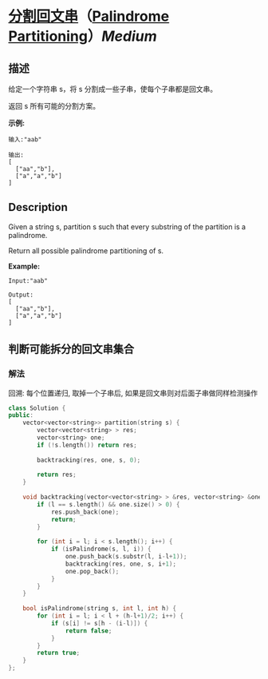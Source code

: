 # [分割回文串](https://leetcode-cn.com/problems/palindrome-partitioning)（[Palindrome Partitioning](https://leetcode.com/problems/palindrome-partitioning)）*Medium*
## 描述
给定一个字符串 s，将 s 分割成一些子串，使每个子串都是回文串。

返回 s 所有可能的分割方案。

**示例:**
```
输入:"aab"

输出:
[
  ["aa","b"],
  ["a","a","b"]
]
```

## Description
Given a string s, partition s such that every substring of the partition is a palindrome.

Return all possible palindrome partitioning of s.

**Example:**
```
Input:"aab"

Output:
[
  ["aa","b"],
  ["a","a","b"]
]
```


## 判断可能拆分的回文串集合
### 解法
回溯: 每个位置递归, 取掉一个子串后, 如果是回文串则对后面子串做同样检测操作
```c++
class Solution {
public:
    vector<vector<string>> partition(string s) {
        vector<vector<string> > res;
        vector<string> one;
        if (!s.length()) return res;
        
        backtracking(res, one, s, 0);
        
        return res;
    }
    
    void backtracking(vector<vector<string> > &res, vector<string> &one, string s, int l) {
        if (l == s.length() && one.size() > 0) {
            res.push_back(one);
            return;
        }
        
        for (int i = l; i < s.length(); i++) {
            if (isPalindrome(s, l, i)) {
                one.push_back(s.substr(l, i-l+1));
                backtracking(res, one, s, i+1);
                one.pop_back();
            }
        }
    }
    
    bool isPalindrome(string s, int l, int h) {
        for (int i = l; i < l + (h-l+1)/2; i++) {
            if (s[i] != s[h - (i-l)]) {
                return false;
            }
        }
        return true;
    }
};
```